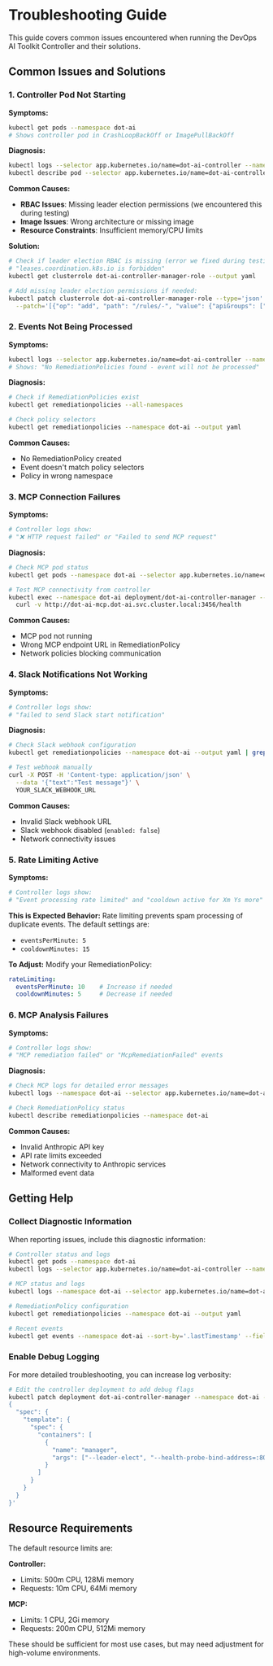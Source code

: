 # Troubleshooting Guide

This guide covers common issues encountered when running the DevOps AI Toolkit Controller and their solutions.

## Common Issues and Solutions

### 1. Controller Pod Not Starting

**Symptoms:**
```bash
kubectl get pods --namespace dot-ai
# Shows controller pod in CrashLoopBackOff or ImagePullBackOff
```

**Diagnosis:**
```bash
kubectl logs --selector app.kubernetes.io/name=dot-ai-controller --namespace dot-ai
kubectl describe pod --selector app.kubernetes.io/name=dot-ai-controller --namespace dot-ai
```

**Common Causes:**
- **RBAC Issues**: Missing leader election permissions (we encountered this during testing)
- **Image Issues**: Wrong architecture or missing image
- **Resource Constraints**: Insufficient memory/CPU limits

**Solution:**
```bash
# Check if leader election RBAC is missing (error we fixed during testing):
# "leases.coordination.k8s.io is forbidden"
kubectl get clusterrole dot-ai-controller-manager-role --output yaml

# Add missing leader election permissions if needed:
kubectl patch clusterrole dot-ai-controller-manager-role --type='json' \
  --patch='[{"op": "add", "path": "/rules/-", "value": {"apiGroups": ["coordination.k8s.io"], "resources": ["leases"], "verbs": ["create", "get", "list", "update"]}}]'
```

### 2. Events Not Being Processed

**Symptoms:**
```bash
kubectl logs --selector app.kubernetes.io/name=dot-ai-controller --namespace dot-ai --tail 50
# Shows: "No RemediationPolicies found - event will not be processed"
```

**Diagnosis:**
```bash
# Check if RemediationPolicies exist
kubectl get remediationpolicies --all-namespaces

# Check policy selectors
kubectl get remediationpolicies --namespace dot-ai --output yaml
```

**Common Causes:**
- No RemediationPolicy created
- Event doesn't match policy selectors
- Policy in wrong namespace

### 3. MCP Connection Failures

**Symptoms:**
```bash
# Controller logs show:
# "❌ HTTP request failed" or "Failed to send MCP request"
```

**Diagnosis:**
```bash
# Check MCP pod status
kubectl get pods --namespace dot-ai --selector app.kubernetes.io/name=dot-ai

# Test MCP connectivity from controller
kubectl exec --namespace dot-ai deployment/dot-ai-controller-manager -- \
  curl -v http://dot-ai-mcp.dot-ai.svc.cluster.local:3456/health
```

**Common Causes:**
- MCP pod not running
- Wrong MCP endpoint URL in RemediationPolicy
- Network policies blocking communication

### 4. Slack Notifications Not Working

**Symptoms:**
```bash
# Controller logs show:
# "failed to send Slack start notification"
```

**Diagnosis:**
```bash
# Check Slack webhook configuration
kubectl get remediationpolicies --namespace dot-ai --output yaml | grep --after-context 5 slack

# Test webhook manually
curl -X POST -H 'Content-type: application/json' \
  --data '{"text":"Test message"}' \
  YOUR_SLACK_WEBHOOK_URL
```

**Common Causes:**
- Invalid Slack webhook URL
- Slack webhook disabled (`enabled: false`)
- Network connectivity issues

### 5. Rate Limiting Active

**Symptoms:**
```bash
# Controller logs show:
# "Event processing rate limited" and "cooldown active for Xm Ys more"
```

**This is Expected Behavior:** Rate limiting prevents spam processing of duplicate events. The default settings are:
- `eventsPerMinute: 5`  
- `cooldownMinutes: 15`

**To Adjust:** Modify your RemediationPolicy:
```yaml
rateLimiting:
  eventsPerMinute: 10    # Increase if needed
  cooldownMinutes: 5     # Decrease if needed
```

### 6. MCP Analysis Failures

**Symptoms:**
```bash
# Controller logs show:
# "MCP remediation failed" or "McpRemediationFailed" events
```

**Diagnosis:**
```bash
# Check MCP logs for detailed error messages
kubectl logs --namespace dot-ai --selector app.kubernetes.io/name=dot-ai --tail 50

# Check RemediationPolicy status
kubectl describe remediationpolicies --namespace dot-ai
```

**Common Causes:**
- Invalid Anthropic API key
- API rate limits exceeded
- Network connectivity to Anthropic services
- Malformed event data

## Getting Help

### Collect Diagnostic Information

When reporting issues, include this diagnostic information:

```bash
# Controller status and logs
kubectl get pods --namespace dot-ai
kubectl logs --selector app.kubernetes.io/name=dot-ai-controller --namespace dot-ai --tail 100

# MCP status and logs
kubectl logs --namespace dot-ai --selector app.kubernetes.io/name=dot-ai --tail 50

# RemediationPolicy configuration
kubectl get remediationpolicies --namespace dot-ai --output yaml

# Recent events
kubectl get events --namespace dot-ai --sort-by='.lastTimestamp' --field-selector type=Warning
```

### Enable Debug Logging

For more detailed troubleshooting, you can increase log verbosity:

```bash
# Edit the controller deployment to add debug flags
kubectl patch deployment dot-ai-controller-manager --namespace dot-ai --patch='
{
  "spec": {
    "template": {
      "spec": {
        "containers": [
          {
            "name": "manager",
            "args": ["--leader-elect", "--health-probe-bind-address=:8081", "-v=2"]
          }
        ]
      }
    }
  }
}'
```

## Resource Requirements

The default resource limits are:

**Controller:**
- Limits: 500m CPU, 128Mi memory
- Requests: 10m CPU, 64Mi memory

**MCP:**
- Limits: 1 CPU, 2Gi memory  
- Requests: 200m CPU, 512Mi memory

These should be sufficient for most use cases, but may need adjustment for high-volume environments.